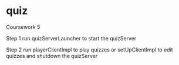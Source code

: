 # quiz
Coursework 5

Step 1 run quizServerLauncher to start the quizServer

Step 2 run playerClientImpl to play quizzes or setUpClientImpl to edit quizzes and shutdown the quizServer
